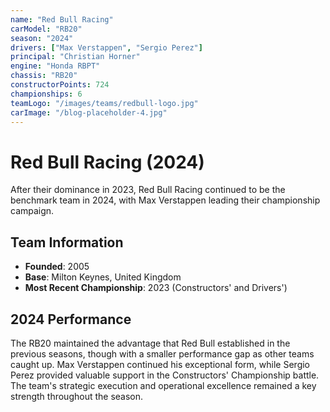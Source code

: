 ```yaml
---
name: "Red Bull Racing"
carModel: "RB20"
season: "2024"
drivers: ["Max Verstappen", "Sergio Perez"]
principal: "Christian Horner"
engine: "Honda RBPT"
chassis: "RB20"
constructorPoints: 724
championships: 6
teamLogo: "/images/teams/redbull-logo.jpg"
carImage: "/blog-placeholder-4.jpg"
---
```


# Red Bull Racing (2024)

After their dominance in 2023, Red Bull Racing continued to be the benchmark team in 2024, with Max Verstappen leading their championship campaign.

## Team Information

- **Founded**: 2005
- **Base**: Milton Keynes, United Kingdom
- **Most Recent Championship**: 2023 (Constructors' and Drivers')

## 2024 Performance

The RB20 maintained the advantage that Red Bull established in the previous seasons, though with a smaller performance gap as other teams caught up. Max Verstappen continued his exceptional form, while Sergio Perez provided valuable support in the Constructors' Championship battle. The team's strategic execution and operational excellence remained a key strength throughout the season.
